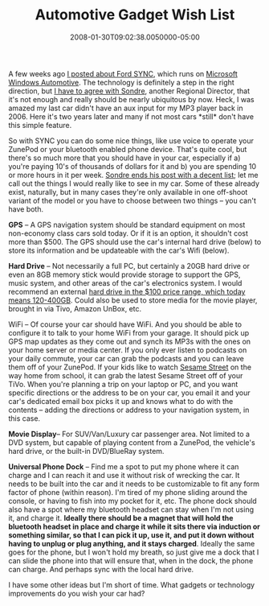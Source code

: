 ﻿---
title: Automotive Gadget Wish List
date: "2008-01-30T09:02:38.0050000-05:00"
description: A few weeks ago I posted about Ford SYNC which runs on [Microsoft
featuredImage: img/automotive-gadget-wish-list-featured.png
---

A few weeks ago [I posted about Ford SYNC](http://aspadvice.com/blogs/ssmith/archive/2008/01/08/Microsoft-Auto-and-Ford-SYNC.aspx), which runs on [Microsoft Windows Automotive](http://www.microsoft.com/windowsautomotive). The technology is definitely a step in the right direction, but [I have to agree with Sondre](http://fanms.com/blogs/sondre/archive/2008/01/13/Ford-Sync-and-computer-technologies-in-your-car.aspx), another Regional Director, that it's not enough and really should be nearly ubiquitous by now. Heck, I was amazed my last car didn't have an aux input for my MP3 player back in 2006. Here it's two years later and many if not most cars \*still\* don't have this simple feature.

So with SYNC you can do some nice things, like use voice to operate your ZunePod or your bluetooth enabled phone device. That's quite cool, but there's so much more that you should have in your car, especially if a) you're paying 10's of thousands of dollars for it and b) you are spending 10 or more hours in it per week. [Sondre ends his post with a decent list](http://fanms.com/blogs/sondre/archive/2008/01/13/Ford-Sync-and-computer-technologies-in-your-car.aspx); let me call out the things I would really like to see in my car. Some of these already exist, naturally, but in many cases they're only available in one off-shoot variant of the model or you have to choose between two things – you can't have both.

**GPS** – A GPS navigation system should be standard equipment on most non-economy class cars sold today. Or if it is an option, it shouldn't cost more than $500. The GPS should use the car's internal hard drive (below) to store its information and be updateable with the car's Wifi (below).

**Hard Drive** – Not necessarily a full PC, but certainly a 20GB hard drive or even an 8GB memory stick would provide storage to support the GPS, music system, and other areas of the car's electronics system. I would recommend an external [hard drive in the $100 price range, which today means 120-400GB](http://www.newegg.com/Product/ProductList.aspx?Submit=ENE&N=2010150414+4027&name=%2475+-+%24100). Could also be used to store media for the movie player, brought in via Tivo, Amazon UnBox, etc.

WiFi – Of course your car should have WiFi. And you should be able to configure it to talk to your home WiFi from your garage. It should pick up GPS map updates as they come out and synch its MP3s with the ones on your home server or media center. If you only ever listen to podcasts on your daily commute, your car can grab the podcasts and you can leave them off of your ZunePod. If your kids like to watch [Sesame Street](http://www.sesameworkshop.org/) on the way home from school, it can grab the latest Sesame Street off of your TiVo. When you're planning a trip on your laptop or PC, and you want specific directions or the address to be on your car, you email it and your car's dedicated email box picks it up and knows what to do with the contents – adding the directions or address to your navigation system, in this case.

**Movie Display**– For SUV/Van/Luxury car passenger area. Not limited to a DVD system, but capable of playing content from a ZunePod, the vehicle's hard drive, or the built-in DVD/BlueRay system.

**Universal Phone Dock** – Find me a spot to put my phone where it can charge and I can reach it and use it without risk of wrecking the car. It needs to be built into the car and it needs to be customizable to fit any form factor of phone (within reason). I'm tired of my phone sliding around the console, or having to fish into my pocket for it, etc. The phone dock should also have a spot where my bluetooth headset can stay when I'm not using it, and charge it. **Ideally there should be a magnet that will hold the bluetooth headset in place and charge it while it sits there via induction or something similar, so that I can pick it up, use it, and put it down without having to unplug or plug anything, and it stays charged**. Ideally the same goes for the phone, but I won't hold my breath, so just give me a dock that I can slide the phone into that will ensure that, when in the dock, the phone can charge. And perhaps sync with the local hard drive.

I have some other ideas but I'm short of time. What gadgets or technology improvements do you wish your car had?

